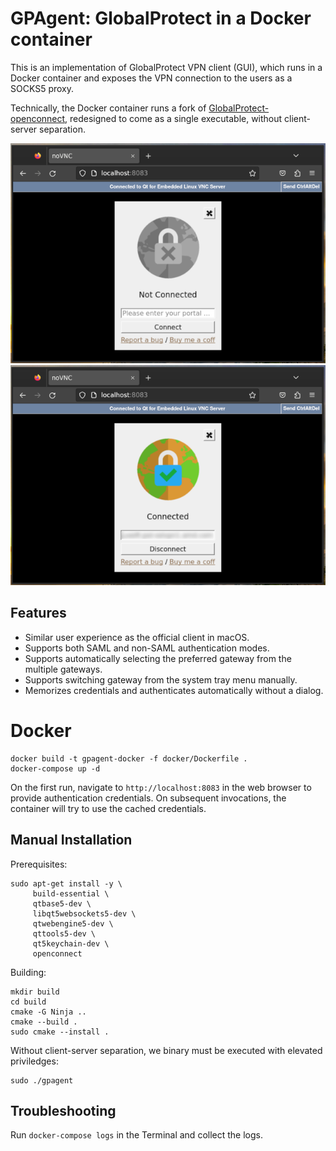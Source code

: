 # GPAgent: GlobalProtect in a Docker container

This is an implementation of GlobalProtect VPN client (GUI), which runs in a Docker container and exposes the VPN connection to the users as a SOCKS5 proxy.

Technically, the Docker container runs a fork of [GlobalProtect-openconnect](https://github.com/yuezk/GlobalProtect-openconnect), redesigned to come as a single executable, without client-server separation.

<img src="screenshots/screenshot1.png"><img src="screenshots/screenshot2.png">

## Features

- Similar user experience as the official client in macOS.
- Supports both SAML and non-SAML authentication modes.
- Supports automatically selecting the preferred gateway from the multiple gateways.
- Supports switching gateway from the system tray menu manually.
- Memorizes credentials and authenticates automatically without a dialog.

# Docker
 
```
docker build -t gpagent-docker -f docker/Dockerfile .
docker-compose up -d
```
 
 On the first run, navigate to `http://localhost:8083` in the web browser to provide authentication credentials. On subsequent invocations, the container will  try to use the cached credentials.

## Manual Installation

Prerequisites:

```
sudo apt-get install -y \
     build-essential \
     qtbase5-dev \
     libqt5websockets5-dev \
     qtwebengine5-dev \
     qttools5-dev \
     qt5keychain-dev \
     openconnect
```

Building:

```
mkdir build
cd build
cmake -G Ninja ..
cmake --build .
sudo cmake --install .
```

Without client-server separation, we binary must be executed with elevated priviledges:

```
sudo ./gpagent
```

## Troubleshooting

Run `docker-compose logs` in the Terminal and collect the logs.

